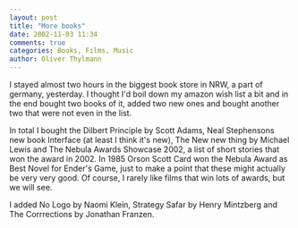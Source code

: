 ```yaml
---
layout: post
title: "More books"
date: 2002-11-03 11:34
comments: true
categories: Books, Films, Music
author: Oliver Thylmann
---
```



I stayed almost two hours in the biggest book store in NRW, a part of germany, yesterday. I thought I'd boil down my amazon wish list a bit and in the end bought two books of it, added two new ones and bought another two that were not even in the list.

In total I bought the Dilbert Principle by Scott Adams, Neal Stephensons new book Interface (at least I think it's new), The New new thing by Michael Lewis and The Nebula Awards Showcase 2002, a list of short stories that won the award in 2002. In 1985 Orson Scott Card won the Nebula Award as Best Novel for Ender's Game, just to make a point that these might actually be very very good. Of course, I rarely like films that win lots of awards, but we will see.

I added No Logo by Naomi Klein, Strategy Safar by Henry Mintzberg and The Corrrections by Jonathan Franzen.


